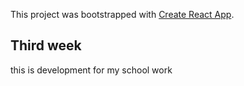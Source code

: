 This project was bootstrapped with [Create React App](https://github.com/facebook/create-react-app).

## Third week

this is development for my school work
